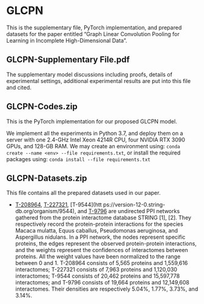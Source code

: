# GLCPN
This is the supplementary file, PyTorch implementation, and prepared datasets for the paper entitled “Graph Linear Convolution Pooling for Learning in Incomplete High-Dimensional Data”. 

## GLCPN-Supplementary File.pdf
The supplementary model discussions including proofs, details of experimental settings, additional experimental results are put into this file and cited.

## GLCPN-Codes.zip
This is the PyTorch implementation for our proposed GLCPN model.

We implement all the experiments in Python 3.7, and deploy them on a server with one 2.4-GHz Intel Xeon 4214R CPU, four NVIDIA RTX 3090 GPUs, and 128-GB RAM. 
We may create an environment using: `conda create --name <env> --file requirements.txt`, or install the required packages using: `conda install --file requirements.txt`

## GLCPN-Datasets.zip
This file contains all the prepared datasets used in our paper. 

- [T-208964](https://version-12-0.string-db.org/organism/208964), [T-227321](https://version-12-0.string-db.org/organism/227321), [T-9544](htt ps://version-12-0.string-db.org/organism/9544), and [T-9796](https://version-12-0.string-db.org/organism/9796) are undirected PPI networks gathered from the protein interactome database STRING [1], [2]. They respectively record the protein-protein interactions for the species Macaca mulatta, Equus caballus, Pseudomonas aeruginosa, and Aspergillus nidulans. In a PPI network, the nodes represent specific proteins, the edges represent the observed protein-protein interactions, and the weights represent the confidences of interactomes between proteins. All the weight values have been normalized to the range between 0 and 1. T-208964 consists of 5,565 proteins and 1,559,616 interactomes; T-227321 consists of 7,963 proteins and 1,120,030 interactomes; T-9544 consists of 20,462 proteins and 15,597,778 interactomes; and T-9796 consists of 19,664 proteins and 12,149,608 interactomes. Their densities are respectively 5.04%, 1.77%, 3.73%, and 3.14%.

